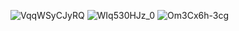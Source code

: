 ![VqqWSyCJyRQ](https://user-images.githubusercontent.com/54771778/120651673-b3bbf200-c487-11eb-993f-91042884a661.jpg)
![WIq530HJz_0](https://user-images.githubusercontent.com/54771778/120651684-b585b580-c487-11eb-93d2-28c0ccb67af6.jpg)
![Om3Cx6h-3cg](https://user-images.githubusercontent.com/54771778/120651693-b61e4c00-c487-11eb-9a42-0539004bdb7b.jpg)
